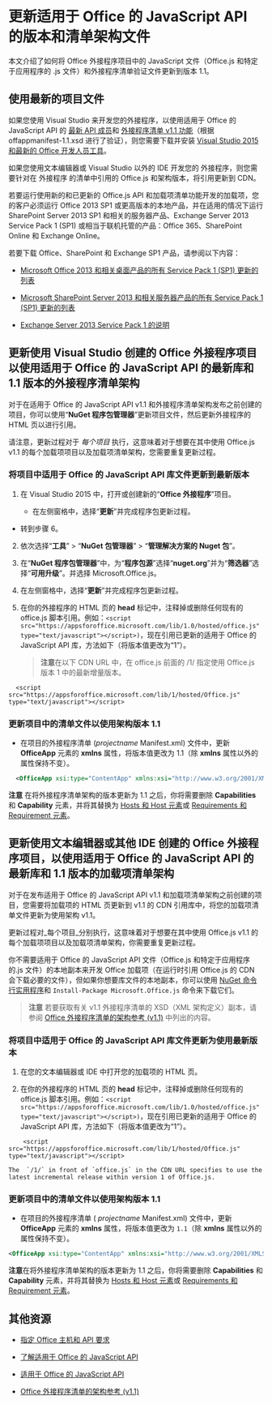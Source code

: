 
# <a name="update-the-version-of-your-javascript-api-for-office-and-manifest-schema-files"></a>更新适用于 Office 的 JavaScript API 的版本和清单架构文件



本文介绍了如何将 Office 外接程序项目中的 JavaScript 文件（Office.js 和特定于应用程序的 .js 文件）和外接程序清单验证文件更新到版本 1.1。

## <a name="using-the-most-up-to-date-project-files"></a>使用最新的项目文件

如果您使用 Visual Studio 来开发您的外接程序，以使用适用于 Office 的 JavaScript API 的 [最新 API 成员](../../reference/what's-changed-in-the-javascript-api-for-office.md)和 [外接程序清单 v1.1 功能](../../docs/overview/add-in-manifests.md)（根据 offappmanifest-1.1.xsd 进行了验证），则您需要下载并安装 [Visual Studio 2015 和最新的 Office 开发人员工具](https://www.visualstudio.com/features/office-tools-vs)。

如果您使用文本编辑器或 Visual Studio 以外的 IDE 开发您的 外接程序，则您需要针对在 外接程序 的清单中引用的 Office.js 和架构版本，将引用更新到 CDN。

若要运行使用新的和已更新的 Office.js API 和加载项清单功能开发的加载项，您的客户必须运行 Office 2013 SP1 或更高版本的本地产品，并在适用的情况下运行 SharePoint Server 2013 SP1 和相关的服务器产品、Exchange Server 2013 Service Pack 1 (SP1) 或相当于联机托管的产品：Office 365、SharePoint Online 和 Exchange Online。

若要下载 Office、SharePoint 和 Exchange SP1 产品，请参阅以下内容：


- [Microsoft Office 2013 和相关桌面产品的所有 Service Pack 1 (SP1) 更新的列表](http://support.microsoft.com/kb/2850036)
    
- [Microsoft SharePoint Server 2013 和相关服务器产品的所有 Service Pack 1 (SP1) 更新的列表](http://support.microsoft.com/kb/2850035)
    
- [Exchange Server 2013 Service Pack 1 的说明](http://support.microsoft.com/kb/2926248)
    

## <a name="updating-an-office-add-in-project-created-with-visual-studio-to-use-the-latest-javascript-api-for-office-library-and-version-1.1-add-in-manifest-schema"></a>更新使用 Visual Studio 创建的 Office 外接程序项目以使用适用于 Office 的 JavaScript API 的最新库和 1.1 版本的外接程序清单架构


对于在适用于 Office 的 JavaScript API v1.1 和外接程序清单架构发布之前创建的项目，你可以使用“**NuGet 程序包管理器**”更新项目文件，然后更新外接程序的 HTML 页以进行引用。 

请注意，更新过程对于 _每个项目_ 执行，这意味着对于想要在其中使用 Office.js v1.1 的每个加载项项目以及加载项清单架构，您需要重复更新过程。




### <a name="to-update-the-javascript-api-for-office-library-files-in-your-project-to-the-newest-release"></a>将项目中适用于 Office 的 JavaScript API 库文件更新到最新版本


1. 在 Visual Studio 2015 中，打开或创建新的“**Office 外接程序**”项目。
    
      - 在左侧窗格中，选择“**更新**”并完成程序包更新过程。
    
  - 转到步骤 6。
    
2. 依次选择“**工具**” > “**NuGet 包管理器**” > “**管理解决方案的 Nuget 包**”。
    
3. 在“**NuGet 程序包管理器**”中，为“**程序包源**”选择“**nuget.org**”并为“**筛选器**”选择“**可用升级**”。并选择 Microsoft.Office.js。
    
4. 在左侧窗格中，选择“**更新**”并完成程序包更新过程。
    
5. 在你的外接程序的 HTML 页的 **head** 标记中，注释掉或删除任何现有的 office.js 脚本引用。例如：`<script src="https://appsforoffice.microsoft.com/lib/1.0/hosted/office.js" type="text/javascript"></script>)`，现在引用已更新的适用于 Office 的 JavaScript API 库，方法如下（将版本值更改为“1”）。 

   >**注意**在以下 CDN URL 中，在 office.js 前面的 /1/ 指定使用 Office.js 版本 1 中的最新增量版本。
    
```
  <script src="https://appsforoffice.microsoft.com/lib/1/hosted/Office.js" type="text/javascript"></script>
```


### <a name="to-update-the-manifest-file-in-your-project-to-use-schema-version-1.1"></a>更新项目中的清单文件以使用架构版本 1.1


- 在项目的外接程序清单 (_projectname_ Manifest.xml) 文件中，更新 **OfficeApp** 元素的 **xmlns** 属性，将版本值更改为 1.1（除 **xmlns** 属性以外的属性保持不变）。
    
```XML
  <OfficeApp xsi:type="ContentApp" xmlns:xsi="http://www.w3.org/2001/XMLSchema-instance" xmlns="http://schemas.microsoft.com/office/appforoffice/1.1" >
```


>
  **注意**  在将外接程序清单架构的版本更新为 1.1 之后，你将需要删除 **Capabilities** 和 **Capability** 元素，并将其替换为 [Hosts 和 Host 元素](http://msdn.microsoft.com/library/cff9fbdf-a530-4f6e-91ca-81bcacd90dcd%28Office.15%29.aspx)或 [Requirements 和 Requirement 元素](../../docs/overview/specify-office-hosts-and-api-requirements.md)。

## <a name="updating-an-office-add-in-project-created-with-a-text-editor-or-other-ide-to-use-the-newest-javascript-api-for-office-library-and-version-1.1-add-in-manifest-schema"></a>更新使用文本编辑器或其他 IDE 创建的 Office 外接程序项目，以使用适用于 Office 的 JavaScript API 的最新库和 1.1 版本的加载项清单架构


对于在发布适用于 Office 的 JavaScript API v1.1 和加载项清单架构之前创建的项目，您需要将加载项的 HTML 页更新到 v1.1 的 CDN 引用库中，将您的加载项清单文件更新为使用架构 v1.1。 

更新过程对_每个项目_分别执行，这意味着对于想要在其中使用 Office.js v1.1 的每个加载项项目以及加载项清单架构，你需要重复更新过程。

你不需要适用于 Office 的 JavaScript API 文件（Office.js 和特定于应用程序的.js 文件）的本地副本来开发 Office 加载项（在运行时引用 Office.js 的 CDN 会下载必要的文件），但如果你想要库文件的本地副本，你可以使用 [NuGet 命令行实用程序](http://docs.nuget.org/consume/installing-nuget)和 `Install-Package Microsoft.Office.js` 命令来下载它们。

 > **注意** 若要获取有关 v1.1 外接程序清单的 XSD（XML 架构定义）副本，请参阅 [Office 外接程序清单的架构参考 (v1.1)](../overview/add-in-manifests.md) 中列出的内容。


### <a name="to-update-the-javascript-api-for-office-library-files-in-your-project-to-use-the-newest-release"></a>将项目中适用于 Office 的 JavaScript API 库文件更新为使用最新版本


1. 在您的文本编辑器或 IDE 中打开您的加载项的 HTML 页。
    
2. 在你的外接程序的 HTML 页的 **head** 标记中，注释掉或删除任何现有的 office.js 脚本引用。例如：`<script src="https://appsforoffice.microsoft.com/lib/1.0/hosted/office.js" type="text/javascript"></script>)`，现在引用已更新的适用于 Office 的 JavaScript API 库，方法如下（将版本值更改为“1”）。
    
```
    <script src="https://appsforoffice.microsoft.com/lib/1/hosted/Office.js" type="text/javascript"></script>
```


    The  `/1/` in front of `office.js` in the CDN URL specifies to use the latest incremental release within version 1 of Office.js.
    

### <a name="to-update-the-manifest-file-in-your-project-to-use-schema-version-1.1"></a>更新项目中的清单文件以使用架构版本 1.1


- 在项目的外接程序清单 ( _projectname_ Manifest.xml) 文件中，更新 **OfficeApp** 元素的 **xmlns** 属性，将版本值更改为 `1.1`（除  **xmlns** 属性以外的属性保持不变）。
    
```XML
<OfficeApp xsi:type="ContentApp" xmlns:xsi="http://www.w3.org/2001/XMLSchema-instance" xmlns="http://schemas.microsoft.com/office/appforoffice/1.1" >
```

>
  **注意**在将外接程序清单架构的版本更新为 1.1 之后，你将需要删除 **Capabilities** 和 **Capability** 元素，并将其替换为 [Hosts 和 Host 元素](http://msdn.microsoft.com/library/cff9fbdf-a530-4f6e-91ca-81bcacd90dcd%28Office.15%29.aspx)或 [Requirements 和 Requirement 元素](../../docs/overview/specify-office-hosts-and-api-requirements.md)。
    

## <a name="additional-resources"></a>其他资源



- [指定 Office 主机和 API 要求](../../docs/overview/specify-office-hosts-and-api-requirements.md)
    
- [了解适用于 Office 的 JavaScript API](../../docs/develop/understanding-the-javascript-api-for-office.md)
    
- [适用于 Office 的 JavaScript API](../../reference/javascript-api-for-office.md)
    
- [Office 外接程序清单的架构参考 (v1.1)](../overview/add-in-manifests.md)
    
